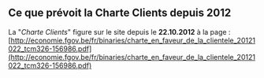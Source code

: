 ## Ce que prévoit la Charte Clients depuis 2012

La "*Charte Clients*" figure sur le site depuis le **22.10.2012** à la page :  
[http://economie.fgov.be/fr/binaries/charte_en_faveur_de_la_clientele_20121022_tcm326-156986.pdf](http://economie.fgov.be/fr/binaries/charte_en_faveur_de_la_clientele_20121022_tcm326-156986.pdf)



